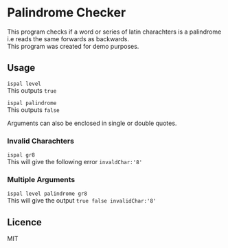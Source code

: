 # Palindrome Checker

This program checks if a word or series of latin charachters is a palindrome i.e reads the same forwards as backwards.  
This program was created for demo purposes.

## Usage

``ispal level``  
This outputs `true`

``ispal palindrome``  
This outputs `false`

Arguments can also be enclosed in single or double quotes.

### Invalid Charachters

``ispal gr8``  
This will give the following error `invaldChar:'8'`

### Multiple Arguments
``ispal level palindrome gr8``  
This will give the output `true false invalidChar:'8'`

## Licence

MIT
